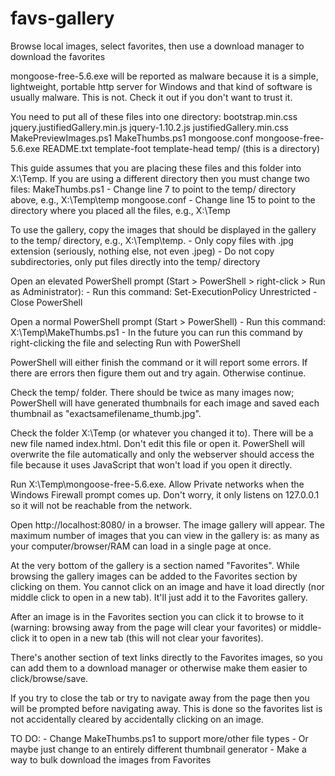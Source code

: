 # favs-gallery
Browse local images, select favorites, then use a download manager to download the favorites

mongoose-free-5.6.exe will be reported as malware because it is a simple, lightweight, portable http server for Windows and that kind of software is usually malware. This is not. Check it out if you don't want to trust it.

You need to put all of these files into one directory:
	bootstrap.min.css
	jquery.justifiedGallery.min.js
	jquery-1.10.2.js
	justifiedGallery.min.css
	MakePreviewImages.ps1
	MakeThumbs.ps1
	mongoose.conf
	mongoose-free-5.6.exe
	README.txt
	template-foot
	template-head
	temp/ (this is a directory)

This guide assumes that you are placing these files and this folder into X:\Temp. If you are using a different directory then you must change two files:
	MakeThumbs.ps1
		- Change line 7 to point to the temp/ directory above, e.g., X:\Temp\temp
	mongoose.conf
		- Change line 15 to point to the directory where you placed all the files, e.g., X:\Temp

To use the gallery, copy the images that should be displayed in the gallery to the temp/ directory, e.g., X:\Temp\temp.
	- Only copy files with .jpg extension (seriously, nothing else, not even .jpeg)
	- Do not copy subdirectories, only put files directly into the temp/ directory

Open an elevated PowerShell prompt (Start > PowerShell > right-click > Run as Administrator):
	- Run this command: Set-ExecutionPolicy Unrestricted
	- Close PowerShell

Open a normal PowerShell prompt (Start > PowerShell)
	- Run this command: X:\Temp\MakeThumbs.ps1
	- In the future you can run this command by right-clicking the file and selecting Run with PowerShell

PowerShell will either finish the command or it will report some errors. If there are errors then figure them out and try again. Otherwise continue.

Check the temp/ folder. There should be twice as many images now; PowerShell will have generated thumbnails for each image and saved each thumbnail as "exactsamefilename_thumb.jpg".

Check the folder X:\Temp (or whatever you changed it to). There will be a new file named index.html. Don't edit this file or open it. PowerShell will overwrite the file automatically and only the webserver should access the file because it uses JavaScript that won't load if you open it directly.

Run X:\Temp\mongoose-free-5.6.exe. Allow Private networks when the Windows Firewall prompt comes up. Don't worry, it only listens on 127.0.0.1 so it will not be reachable from the network.

Open http://localhost:8080/ in a browser. The image gallery will appear. The maximum number of images that you can view in the gallery is: as many as your computer/browser/RAM can load in a single page at once.

At the very bottom of the gallery is a section named "Favorites". While browsing the gallery images can be added to the Favorites section by clicking on them. You cannot click on an image and have it load directly (nor middle click to open in a new tab). It'll just add it to the Favorites gallery.

After an image is in the Favorites section you can click it to browse to it (warning: browsing away from the page will clear your favorites) or middle-click it to open in a new tab (this will not clear your favorites).

There's another section of text links directly to the Favorites images, so you can add them to a download manager or otherwise make them easier to click/browse/save.

If you try to close the tab or try to navigate away from the page then you will be prompted before navigating away. This is done so the favorites list is not accidentally cleared by accidentally clicking on an image.

TO DO:
	- Change MakeThumbs.ps1 to support more/other file types
	- Or maybe just change to an entirely different thumbnail generator
	- Make a way to bulk download the images from Favorites
